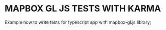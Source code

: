 # MAPBOX GL JS TESTS WITH KARMA

Example how to write tests for typescript app with mapbox-gl.js library;
